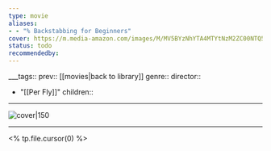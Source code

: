 ```yaml
---
type: movie
aliases:
- - "% Backstabbing for Beginners"
cover: https://m.media-amazon.com/images/M/MV5BYzNhYTA4MTYtNzM2ZC00NTQ5LThmMWMtMDRjMjUzYjVlYzdiXkEyXkFqcGc@._V1_SX300.jpg
status: todo
recommendedby:
---
```

___tags:: prev:: [[movies|back to library]]
genre::
director:: 
  - "[[Per Fly]]"
children::
___
![cover|150](https://m.media-amazon.com/images/M/MV5BYzNhYTA4MTYtNzM2ZC00NTQ5LThmMWMtMDRjMjUzYjVlYzdiXkEyXkFqcGc@._V1_SX300.jpg)
___
<% tp.file.cursor(0) %>
